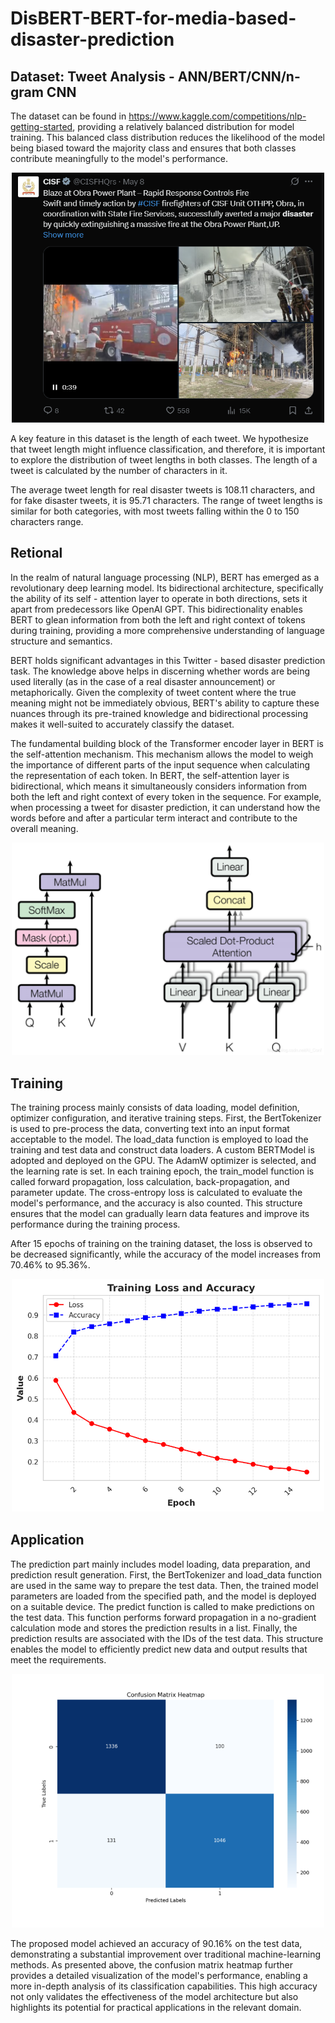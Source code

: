 # DisBERT-BERT-for-media-based-disaster-prediction

## Dataset: Tweet Analysis - ANN/BERT/CNN/n-gram CNN
The dataset can be found in https://www.kaggle.com/competitions/nlp-getting-started, providing a relatively balanced distribution for model training. This balanced class distribution reduces the likelihood of the model being biased toward the majority class and ensures that both classes contribute meaningfully to the model's performance.

<div align=center>
<img src="https://github.com/Seailvia/DisBERT-BERT-for-media-based-disaster-prediction/blob/main/twitter.png" width = 500>
</div>

A key feature in this dataset is the length of each tweet. We hypothesize that tweet length might influence classification, and therefore, it is important to explore the distribution of tweet lengths in both classes. The length of a tweet is calculated by the number of characters in it.

The average tweet length for real disaster tweets is 108.11 characters, and for fake disaster tweets, it is 95.71 characters. The range of tweet lengths is similar for both categories, with most tweets falling within the 0 to 150 characters range.

## Retional
In the realm of natural language processing (NLP), BERT has emerged as a revolutionary deep learning model. Its bidirectional architecture, specifically the ability of its self - attention layer to operate in both directions, sets it apart from predecessors like OpenAI GPT. This bidirectionality enables BERT to glean information from both the left and right context of tokens during training, providing a more comprehensive understanding of language structure and semantics.

BERT holds significant advantages in this Twitter - based disaster prediction task. The knowledge above helps in discerning whether words are being used literally (as in the case of a real disaster announcement) or metaphorically. Given the complexity of tweet content where the true meaning might not be immediately obvious, BERT's ability to capture these nuances through its pre-trained knowledge and bidirectional processing makes it well-suited to accurately classify the dataset.

The fundamental building block of the Transformer encoder layer in BERT is the self-attention mechanism. This mechanism allows the model to weigh the importance of different parts of the input sequence when calculating the representation of each token. In BERT, the self-attention layer is bidirectional, which means it simultaneously considers information from both the left and right context of every token in the sequence. For example, when processing a tweet for disaster prediction, it can understand how the words before and after a particular term interact and contribute to the overall meaning.

<div align=center>
<img src="https://github.com/Seailvia/DisBERT-BERT-for-media-based-disaster-prediction/blob/main/structure.png" width = 500>
</div>

## Training
The training process mainly consists of data loading, model definition, optimizer configuration, and iterative training steps. First, the BertTokenizer is used to pre-process the data, converting text into an input format acceptable to the model. The load_data function is employed to load the training and test data and construct data loaders. A custom BERTModel is adopted and deployed on the GPU. The AdamW optimizer is selected, and the learning rate is set. In each training epoch, the train_model function is called forward propagation, loss calculation, back-propagation, and parameter update. The cross-entropy loss is calculated to evaluate the model's performance, and the accuracy is also counted. This structure ensures that the model can gradually learn data features and improve its performance during the training process.

After 15 epochs of training on the training dataset, the loss is observed to be decreased significantly, while the accuracy of the model increases from 70.46% to 95.36%.

<div align=center>
<img src="https://github.com/Seailvia/DisBERT-BERT-for-media-based-disaster-prediction/blob/main/training.png" width = 500>
</div>

## Application
The prediction part mainly includes model loading, data preparation, and prediction result generation. First, the BertTokenizer and load_data function are used in the same way to prepare the test data. Then, the trained model parameters are loaded from the specified path, and the model is deployed on a suitable device. The predict function is called to make predictions on the test data. This function performs forward propagation in a no-gradient calculation mode and stores the prediction results in a list. Finally, the prediction results are associated with the IDs of the test data. This structure enables the model to efficiently predict new data and output results that meet the requirements.

<div align=center>
<img src="https://github.com/Seailvia/DisBERT-BERT-for-media-based-disaster-prediction/blob/main/heatmap.png" width = 500>
</div>

The proposed model achieved an accuracy of 90.16% on the test data, demonstrating a substantial improvement over traditional machine-learning methods. As presented above, the confusion matrix heatmap further provides a detailed visualization of the model's performance, enabling a more in-depth analysis of its classification capabilities. This high accuracy not only validates the effectiveness of the model architecture but also highlights its potential for practical applications in the relevant domain.
